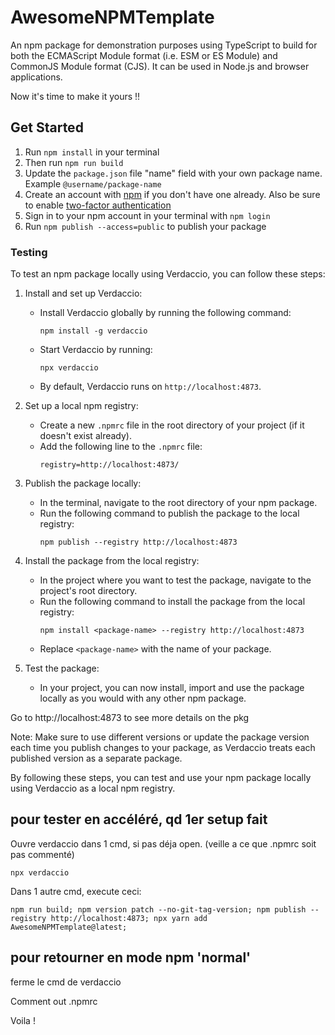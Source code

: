 # AwesomeNPMTemplate

An npm package for demonstration purposes using TypeScript to build for both the ECMAScript Module format (i.e. ESM or ES Module) and CommonJS Module format (CJS). It can be used in Node.js and browser applications.

Now it's time to make it yours !!

## Get Started

1. Run `npm install` in your terminal
1. Then run `npm run build`
1. Update the `package.json` file "name" field with your own package name. Example `@username/package-name`
1. Create an account with [npm](https://www.npmjs.com/signup) if you don't have one already. Also be sure to enable [two-factor authentication](https://docs.npmjs.com/configuring-two-factor-authentication)
1. Sign in to your npm account in your terminal with `npm login`
1. Run `npm publish --access=public` to publish your package

### Testing

To test an npm package locally using Verdaccio, you can follow these steps:

1. Install and set up Verdaccio:

   - Install Verdaccio globally by running the following command:
     ```
     npm install -g verdaccio
     ```
   - Start Verdaccio by running:
     ```
     npx verdaccio
     ```
   - By default, Verdaccio runs on `http://localhost:4873`.

2. Set up a local npm registry:

   - Create a new `.npmrc` file in the root directory of your project (if it doesn't exist already).
   - Add the following line to the `.npmrc` file:
     ```
     registry=http://localhost:4873/
     ```

3. Publish the package locally:

   - In the terminal, navigate to the root directory of your npm package.
   - Run the following command to publish the package to the local registry:
     ```
     npm publish --registry http://localhost:4873
     ```

4. Install the package from the local registry:

   - In the project where you want to test the package, navigate to the project's root directory.
   - Run the following command to install the package from the local registry:
     ```
     npm install <package-name> --registry http://localhost:4873
     ```
   - Replace `<package-name>` with the name of your package.

5. Test the package:
   - In your project, you can now install, import and use the package locally as you would with any other npm package.

Go to http://localhost:4873 to see more details on the pkg

Note: Make sure to use different versions or update the package version each time you publish changes to your package, as Verdaccio treats each published version as a separate package.

By following these steps, you can test and use your npm package locally using Verdaccio as a local npm registry.

## pour tester en accéléré, qd 1er setup fait

Ouvre verdaccio dans 1 cmd, si pas déja open.
(veille a ce que .npmrc soit pas commenté)

```
npx verdaccio
```

Dans 1 autre cmd, execute ceci:

```
npm run build; npm version patch --no-git-tag-version; npm publish --registry http://localhost:4873; npx yarn add AwesomeNPMTemplate@latest;
```

## pour retourner en mode npm 'normal'

ferme le cmd de verdaccio

Comment out .npmrc

Voila !
